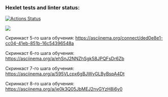 ### Hexlet tests and linter status:
[![Actions Status](https://github.com/mihalewa-ev/java-project-61/actions/workflows/hexlet-check.yml/badge.svg)](https://github.com/mihalewa-ev/java-project-61/actions)

<a href="https://codeclimate.com/github/mihalewa-ev/java-project-61/maintainability"><img src="https://api.codeclimate.com/v1/badges/ed0170979b400b34eac7/maintainability" /></a>

Скринкаст 5-го шага обучения:
https://asciinema.org/connect/ded0e8e1-cc04-41eb-851b-16c54396548a

Скринкаст 6-го шага обучения:
https://asciinema.org/a/ehSnJ2NNZhSgk58JPQFsDr6Zb

Скринкаст 7-го шага обучения:
https://asciinema.org/a/595VLcpx6gBJWvGLByBspA4Dt

Скринкаст 8-го шага обучения:
https://asciinema.org/a/je0k3Q05JbMEJ2nvGYzH8i6y0
